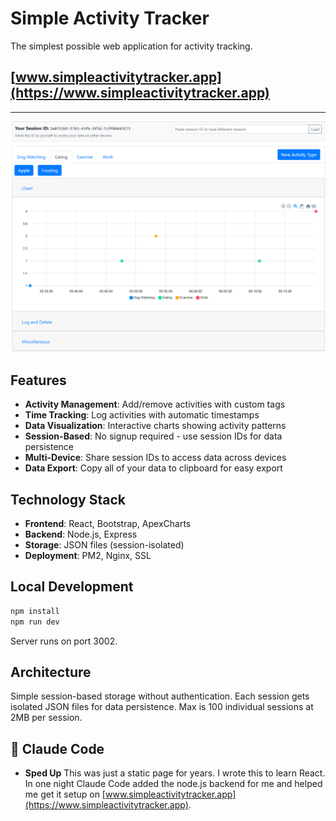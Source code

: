 # Simple Activity Tracker

The simplest possible web application for activity tracking.

## [www.simpleactivitytracker.app](https://www.simpleactivitytracker.app)

<hr>

![Resume 1](/Documentation/view-activities.png)

## Features
- **Activity Management**: Add/remove activities with custom tags
- **Time Tracking**: Log activities with automatic timestamps
- **Data Visualization**: Interactive charts showing activity patterns
- **Session-Based**: No signup required - use session IDs for data persistence
- **Multi-Device**: Share session IDs to access data across devices
- **Data Export**: Copy all of your data to clipboard for easy export

## Technology Stack
- **Frontend**: React, Bootstrap, ApexCharts
- **Backend**: Node.js, Express
- **Storage**: JSON files (session-isolated)
- **Deployment**: PM2, Nginx, SSL

## Local Development
```bash
npm install
npm run dev
```
Server runs on port 3002.

## Architecture
Simple session-based storage without authentication. Each session gets isolated JSON files for data persistence. Max is 100 individual sessions at 2MB per session.

## 🤖 Claude Code

- **Sped Up** This was just a static page for years. I wrote this to learn React. In one night Claude Code added the node.js backend for me and helped me get it setup on [www.simpleactivitytracker.app](https://www.simpleactivitytracker.app).
